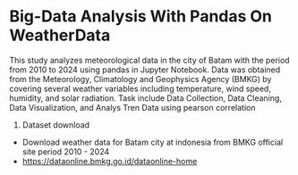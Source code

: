 # Big-Data Analysis With Pandas On WeatherData

This study analyzes meteorological data in the city of Batam with the period from 2010 to 2024 using pandas in Jupyter Notebook. Data was obtained from the Meteorology, Climatology and Geophysics  Agency (BMKG) by covering several weather variables including temperature, wind speed, humidity, and solar radiation. Task include Data Collection, Data Cleaning, Data Visualization, and Analys Tren Data using pearson correlation

1. Dataset download
  - Download weather data for Batam city at indonesia from BMKG official site period 2010 - 2024
  - https://dataonline.bmkg.go.id/dataonline-home
